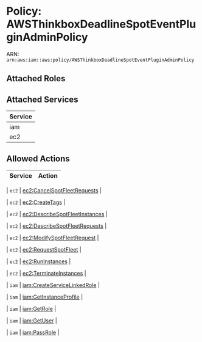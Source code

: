 # Policy: AWSThinkboxDeadlineSpotEventPluginAdminPolicy

ARN: `arn:aws:iam::aws:policy/AWSThinkboxDeadlineSpotEventPluginAdminPolicy`

## Attached Roles

## Attached Services

| Service |
|---------|
| iam |
| ec2 |

## Allowed Actions

| Service | Action |
|:-------:|--------|

| `ec2` | [ec2:CancelSpotFleetRequests](../actions.md#ec2:cancelspotfleetrequests) |

| `ec2` | [ec2:CreateTags](../actions.md#ec2:createtags) |

| `ec2` | [ec2:DescribeSpotFleetInstances](../actions.md#ec2:describespotfleetinstances) |

| `ec2` | [ec2:DescribeSpotFleetRequests](../actions.md#ec2:describespotfleetrequests) |

| `ec2` | [ec2:ModifySpotFleetRequest](../actions.md#ec2:modifyspotfleetrequest) |

| `ec2` | [ec2:RequestSpotFleet](../actions.md#ec2:requestspotfleet) |

| `ec2` | [ec2:RunInstances](../actions.md#ec2:runinstances) |

| `ec2` | [ec2:TerminateInstances](../actions.md#ec2:terminateinstances) |

| `iam` | [iam:CreateServiceLinkedRole](../actions.md#iam:createservicelinkedrole) |

| `iam` | [iam:GetInstanceProfile](../actions.md#iam:getinstanceprofile) |

| `iam` | [iam:GetRole](../actions.md#iam:getrole) |

| `iam` | [iam:GetUser](../actions.md#iam:getuser) |

| `iam` | [iam:PassRole](../actions.md#iam:passrole) |

